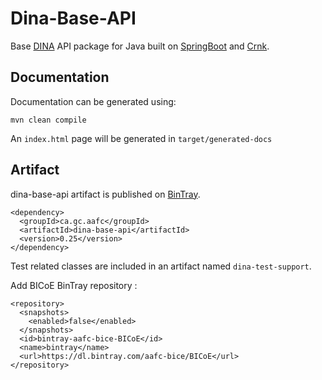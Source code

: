 # Dina-Base-API

Base [DINA](https://www.dina-project.net) API package for Java built on [SpringBoot](https://spring.io/projects/spring-boot) and [Crnk](https://github.com/crnk-project/crnk-framework).

## Documentation

Documentation can be generated using:

`mvn clean compile`

An `index.html` page will be generated in `target/generated-docs`

## Artifact
dina-base-api artifact is published on [BinTray](https://bintray.com/aafc-bice/BICoE/dina-base-api).


```
<dependency>
  <groupId>ca.gc.aafc</groupId>
  <artifactId>dina-base-api</artifactId>
  <version>0.25</version>
</dependency>
```

Test related classes are included in an artifact named `dina-test-support`.

Add BICoE BinTray repository :

```
<repository>
  <snapshots>
    <enabled>false</enabled>
  </snapshots>
  <id>bintray-aafc-bice-BICoE</id>
  <name>bintray</name>
  <url>https://dl.bintray.com/aafc-bice/BICoE</url>
</repository>
```
